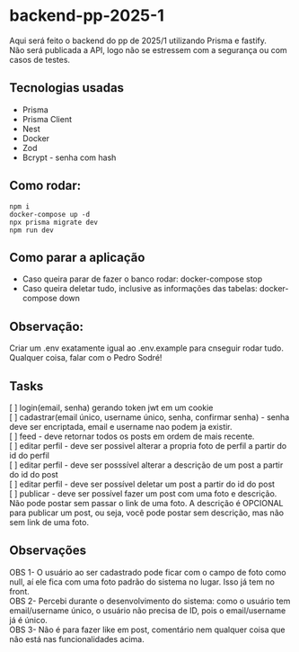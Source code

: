 # backend-pp-2025-1
Aqui será feito o backend do pp de 2025/1 utilizando Prisma e fastify.<br/>
Não será publicada a API, logo não se estressem com a segurança ou com casos de testes.
## Tecnologias usadas
+ Prisma
+ Prisma Client
+ Nest
+ Docker
+ Zod
+ Bcrypt - senha com hash
## Como rodar:
```
npm i
docker-compose up -d
npx prisma migrate dev
npm run dev
```
## Como parar a aplicação
+ Caso queira parar de fazer o banco rodar: docker-compose stop
+ Caso queira deletar tudo, inclusive as informações das tabelas: docker-compose down
## Observação:
Criar um .env exatamente igual ao .env.example para cnseguir rodar tudo.
Qualquer coisa, falar com o Pedro Sodré!

## Tasks
[ ] login(email, senha) gerando token jwt em um cookie<br>
[ ] cadastrar(email único, username único, senha, confirmar senha) - senha deve ser encriptada, email e username nao podem ja existir.<br>
[ ] feed - deve retornar todos os posts em ordem de mais recente.<br>
[ ] editar perfil - deve ser possivel alterar a propria foto de perfil a partir do id do perfil<br>
[ ] editar perfil - deve ser posssível alterar a descrição de um post a partir do id do post<br>
[ ] editar perfil - deve ser possível deletar um post a partir do id do post<br>
[ ] publicar - deve ser possível fazer um post com uma foto e descrição. Não pode postar sem passar o link de uma foto. A descrição é OPCIONAL para publicar um post, ou seja, você pode postar sem descrição, mas não sem link de uma foto.<br>

## Observações
OBS 1- O usuário ao ser cadastrado pode ficar com o campo de foto como null, aí ele fica com uma foto padrão do sistema no lugar. Isso já tem no front.<br>
OBS 2- Percebi durante o desenvolvimento do sistema: como o usuário tem email/username único, o usuário não precisa de ID, pois o email/username já é único.<br>
OBS 3- Não é para fazer like em post, comentário nem qualquer coisa que não está nas funcionalidades acima.<br>